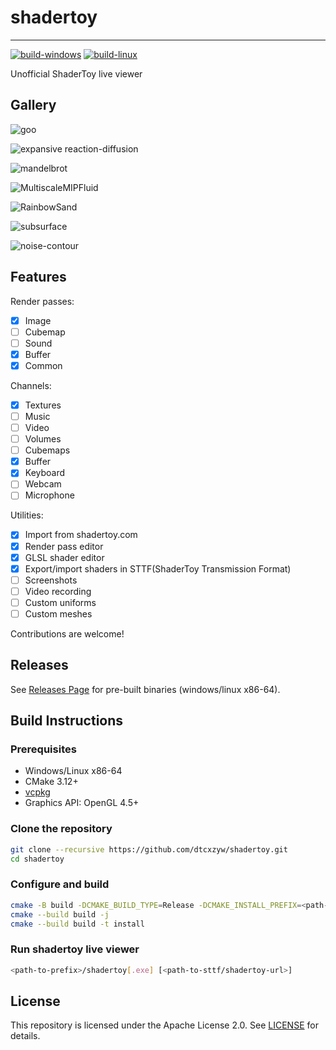 # shadertoy
---

[![build-windows](https://github.com/dtcxzyw/shadertoy/actions/workflows/build-windows.yml/badge.svg)](https://github.com/dtcxzyw/shadertoy/actions/workflows/build-windows.yml)
[![build-linux](https://github.com/dtcxzyw/shadertoy/actions/workflows/build-linux.yml/badge.svg)](https://github.com/dtcxzyw/shadertoy/actions/workflows/build-linux.yml)

Unofficial ShaderToy live viewer

## Gallery

![[goo](https://www.shadertoy.com/view/lllBDM)](https://user-images.githubusercontent.com/15650457/236786522-80c10c46-f3b0-46f3-88ef-abbe39c3cd5f.png)


![[expansive reaction-diffusion](https://www.shadertoy.com/view/4dcGW2)](https://user-images.githubusercontent.com/15650457/236787527-b26fa835-1d36-4dc6-be59-6d508e898e04.png)


![[mandelbrot](https://www.shadertoy.com/view/lsX3W4)](https://user-images.githubusercontent.com/15650457/236788040-2411c757-7c51-407a-869f-5c6709bf5e5d.png)

![[MultiscaleMIPFluid](https://www.shadertoy.com/view/tsKXR3)](https://user-images.githubusercontent.com/15650457/236790106-5ebeb8a2-0c16-4cbd-a7cf-d8bbb21ad613.png)

![[RainbowSand](https://www.shadertoy.com/view/stdyRr)](https://user-images.githubusercontent.com/15650457/236790355-c20303e1-7abd-4d42-9088-2133a0e756fa.png)

![[subsurface](https://www.shadertoy.com/view/dltGWl)](https://user-images.githubusercontent.com/15650457/236790664-3defcade-c5b4-4f9c-9f21-0a1b67b72536.png)

![[noise-contour](https://www.shadertoy.com/view/MscSzf)](https://user-images.githubusercontent.com/15650457/236791146-b3b9cdff-6754-42ae-83c3-d69ef2ea9387.png)


## Features

Render passes:

+ [x] Image
+ [ ] Cubemap
+ [ ] Sound
+ [x] Buffer
+ [x] Common 

Channels:
+ [x] Textures
+ [ ] Music
+ [ ] Video
+ [ ] Volumes
+ [ ] Cubemaps
+ [x] Buffer
+ [x] Keyboard
+ [ ] Webcam
+ [ ] Microphone

Utilities:

+ [x] Import from shadertoy.com
+ [x] Render pass editor
+ [x] GLSL shader editor
+ [x] Export/import shaders in STTF(ShaderToy Transmission Format)
+ [ ] Screenshots
+ [ ] Video recording
+ [ ] Custom uniforms
+ [ ] Custom meshes

Contributions are welcome!

## Releases
See [Releases Page](https://github.com/dtcxzyw/shadertoy/releases) for pre-built binaries (windows/linux x86-64).

## Build Instructions

### Prerequisites
+ Windows/Linux x86-64
+ CMake 3.12+
+ [vcpkg](https://github.com/microsoft/vcpkg)
+ Graphics API: OpenGL 4.5+

### Clone the repository
```bash
git clone --recursive https://github.com/dtcxzyw/shadertoy.git
cd shadertoy
```

### Configure and build
```bash
cmake -B build -DCMAKE_BUILD_TYPE=Release -DCMAKE_INSTALL_PREFIX=<path-to-prefix> -DCMAKE_TOOLCHAIN_FILE=<path-to-vcpkg>/scripts/buildsystems/vcpkg.cmake
cmake --build build -j
cmake --build build -t install
```

### Run shadertoy live viewer
```bash
<path-to-prefix>/shadertoy[.exe] [<path-to-sttf/shadertoy-url>]
```

## License
This repository is licensed under the Apache License 2.0. See [LICENSE](LICENSE) for details.
